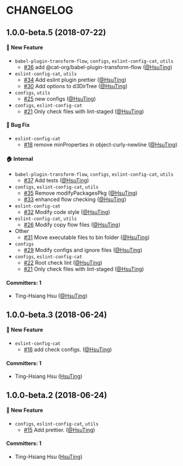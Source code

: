 # CHANGELOG

## 1.0.0-beta.5 (2018-07-22)

#### :rocket: New Feature

- `babel-plugin-transform-flow`, `configs`, `eslint-config-cat`, `utils`
  - [#36](https://github.com/cat-org/cat-core/pull/36) add @cat-org/babel-plugin-transform-flow ([@HsuTing](https://github.com/HsuTing))
- `eslint-config-cat`, `utils`
  - [#34](https://github.com/cat-org/cat-core/pull/34) Add eslint plugin prettier ([@HsuTing](https://github.com/HsuTing))
  - [#30](https://github.com/cat-org/cat-core/pull/30) Add options to d3DirTree ([@HsuTing](https://github.com/HsuTing))
- `configs`, `utils`
  - [#25](https://github.com/cat-org/cat-core/pull/25) new configs ([@HsuTing](https://github.com/HsuTing))
- `configs`, `eslint-config-cat`
  - [#21](https://github.com/cat-org/cat-core/pull/21) Only check files with lint-staged ([@HsuTing](https://github.com/HsuTing))

#### :bug: Bug Fix

- `eslint-config-cat`
  - [#18](https://github.com/cat-org/cat-core/pull/18) remove minProperties in object-curly-newline ([@HsuTing](https://github.com/HsuTing))

#### :house: Internal

- `babel-plugin-transform-flow`, `configs`, `eslint-config-cat`, `utils`
  - [#37](https://github.com/cat-org/cat-core/pull/37) Add tests ([@HsuTing](https://github.com/HsuTing))
- `configs`, `eslint-config-cat`, `utils`
  - [#35](https://github.com/cat-org/cat-core/pull/35) Remove modifyPackagesPkg ([@HsuTing](https://github.com/HsuTing))
  - [#33](https://github.com/cat-org/cat-core/pull/33) enhanced flow checking ([@HsuTing](https://github.com/HsuTing))
- `eslint-config-cat`
  - [#32](https://github.com/cat-org/cat-core/pull/32) Modify code style ([@HsuTing](https://github.com/HsuTing))
- `eslint-config-cat`, `utils`
  - [#26](https://github.com/cat-org/cat-core/pull/26) Modify copy flow files ([@HsuTing](https://github.com/HsuTing))
- Other
  - [#31](https://github.com/cat-org/cat-core/pull/31) Move executable files to bin folder ([@HsuTing](https://github.com/HsuTing))
- `configs`
  - [#29](https://github.com/cat-org/cat-core/pull/29) Modify configs and ignore files ([@HsuTing](https://github.com/HsuTing))
- `configs`, `eslint-config-cat`
  - [#22](https://github.com/cat-org/cat-core/pull/22) Root check lint ([@HsuTing](https://github.com/HsuTing))
  - [#21](https://github.com/cat-org/cat-core/pull/21) Only check files with lint-staged ([@HsuTing](https://github.com/HsuTing))

#### Committers: 1

- Ting-Hsiang Hsu ([@HsuTing](https://github.com/HsuTing))

## 1.0.0-beta.3 (2018-06-24)

#### :rocket: New Feature

- `eslint-config-cat`
  - [#16](https://github.com/cat-org/cat-core/pull/16) add check configs. ([@HsuTing](https://github.com/HsuTing))

#### Committers: 1

- Ting-Hsiang Hsu ([HsuTing](https://github.com/HsuTing))

## 1.0.0-beta.2 (2018-06-24)

#### :rocket: New Feature

- `configs`, `eslint-config-cat`, `utils`
  - [#15](https://github.com/cat-org/cat-core/pull/15) Add prettier. ([@HsuTing](https://github.com/HsuTing))

#### Committers: 1

- Ting-Hsiang Hsu ([HsuTing](https://github.com/HsuTing))
